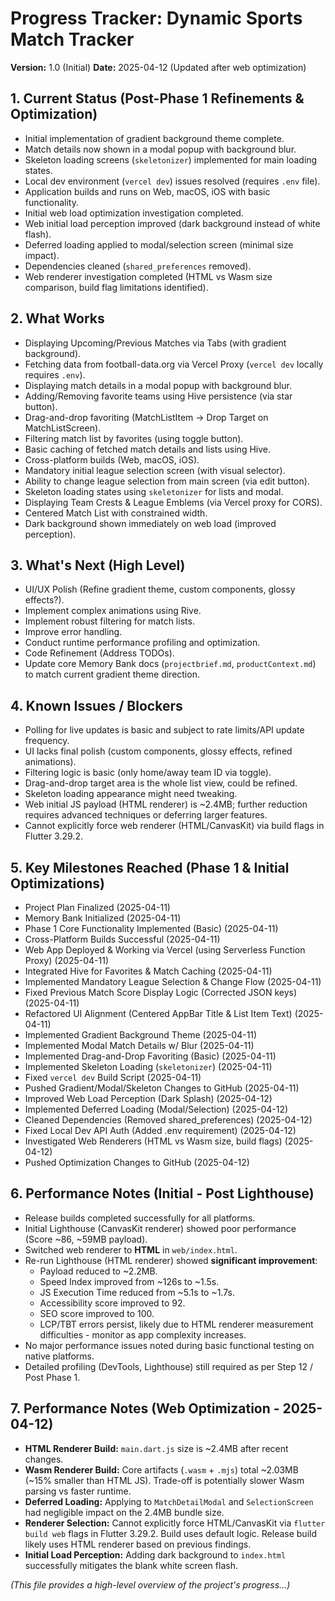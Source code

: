 # Progress Tracker: Dynamic Sports Match Tracker

**Version:** 1.0 (Initial)
**Date:** 2025-04-12 (Updated after web optimization)

## 1. Current Status (Post-Phase 1 Refinements & Optimization)
*   Initial implementation of gradient background theme complete.
*   Match details now shown in a modal popup with background blur.
*   Skeleton loading screens (`skeletonizer`) implemented for main loading states.
*   Local dev environment (`vercel dev`) issues resolved (requires `.env` file).
*   Application builds and runs on Web, macOS, iOS with basic functionality.
*   Initial web load optimization investigation completed.
*   Web initial load perception improved (dark background instead of white flash).
*   Deferred loading applied to modal/selection screen (minimal size impact).
*   Dependencies cleaned (`shared_preferences` removed).
*   Web renderer investigation completed (HTML vs Wasm size comparison, build flag limitations identified).

## 2. What Works
*   Displaying Upcoming/Previous Matches via Tabs (with gradient background).
*   Fetching data from football-data.org via Vercel Proxy (`vercel dev` locally requires `.env`).
*   Displaying match details in a modal popup with background blur.
*   Adding/Removing favorite teams using Hive persistence (via star button).
*   Drag-and-drop favoriting (MatchListItem -> Drop Target on MatchListScreen).
*   Filtering match list by favorites (using toggle button).
*   Basic caching of fetched match details and lists using Hive.
*   Cross-platform builds (Web, macOS, iOS).
*   Mandatory initial league selection screen (with visual selector).
*   Ability to change league selection from main screen (via edit button).
*   Skeleton loading states using `skeletonizer` for lists and modal.
*   Displaying Team Crests & League Emblems (via Vercel proxy for CORS).
*   Centered Match List with constrained width.
*   Dark background shown immediately on web load (improved perception).

## 3. What's Next (High Level)
*   UI/UX Polish (Refine gradient theme, custom components, glossy effects?).
*   Implement complex animations using Rive.
*   Implement robust filtering for match lists.
*   Improve error handling.
*   Conduct runtime performance profiling and optimization.
*   Code Refinement (Address TODOs).
*   Update core Memory Bank docs (`projectbrief.md`, `productContext.md`) to match current gradient theme direction.

## 4. Known Issues / Blockers
*   Polling for live updates is basic and subject to rate limits/API update frequency.
*   UI lacks final polish (custom components, glossy effects, refined animations).
*   Filtering logic is basic (only home/away team ID via toggle).
*   Drag-and-drop target area is the whole list view, could be refined.
*   Skeleton loading appearance might need tweaking.
*   Web initial JS payload (HTML renderer) is ~2.4MB; further reduction requires advanced techniques or deferring larger features.
*   Cannot explicitly force web renderer (HTML/CanvasKit) via build flags in Flutter 3.29.2.

## 5. Key Milestones Reached (Phase 1 & Initial Optimizations)
*   Project Plan Finalized (2025-04-11)
*   Memory Bank Initialized (2025-04-11)
*   Phase 1 Core Functionality Implemented (Basic) (2025-04-11)
*   Cross-Platform Builds Successful (2025-04-11)
*   Web App Deployed & Working via Vercel (using Serverless Function Proxy) (2025-04-11)
*   Integrated Hive for Favorites & Match Caching (2025-04-11)
*   Implemented Mandatory League Selection & Change Flow (2025-04-11)
*   Fixed Previous Match Score Display Logic (Corrected JSON keys) (2025-04-11)
*   Refactored UI Alignment (Centered AppBar Title & List Item Text) (2025-04-11)
*   Implemented Gradient Background Theme (2025-04-11)
*   Implemented Modal Match Details w/ Blur (2025-04-11)
*   Implemented Drag-and-Drop Favoriting (Basic) (2025-04-11)
*   Implemented Skeleton Loading (`skeletonizer`) (2025-04-11)
*   Fixed `vercel dev` Build Script (2025-04-11)
*   Pushed Gradient/Modal/Skeleton Changes to GitHub (2025-04-11)
*   Improved Web Load Perception (Dark Splash) (2025-04-12)
*   Implemented Deferred Loading (Modal/Selection) (2025-04-12)
*   Cleaned Dependencies (Removed shared_preferences) (2025-04-12)
*   Fixed Local Dev API Auth (Added .env requirement) (2025-04-12)
*   Investigated Web Renderers (HTML vs Wasm size, build flags) (2025-04-12)
*   Pushed Optimization Changes to GitHub (2025-04-12)

## 6. Performance Notes (Initial - Post Lighthouse)
*   Release builds completed successfully for all platforms.
*   Initial Lighthouse (CanvasKit renderer) showed poor performance (Score ~86, ~59MB payload).
*   Switched web renderer to **HTML** in `web/index.html`.
*   Re-run Lighthouse (HTML renderer) showed **significant improvement**:
    *   Payload reduced to ~2.2MB.
    *   Speed Index improved from ~126s to ~1.5s.
    *   JS Execution Time reduced from ~5.1s to ~1.7s.
    *   Accessibility score improved to 92.
    *   SEO score improved to 100.
    *   LCP/TBT errors persist, likely due to HTML renderer measurement difficulties - monitor as app complexity increases.
*   No major performance issues noted during basic functional testing on native platforms.
*   Detailed profiling (DevTools, Lighthouse) still required as per Step 12 / Post Phase 1.

## 7. Performance Notes (Web Optimization - 2025-04-12)
*   **HTML Renderer Build:** `main.dart.js` size is ~2.4MB after recent changes.
*   **Wasm Renderer Build:** Core artifacts (`.wasm` + `.mjs`) total ~2.03MB (~15% smaller than HTML JS). Trade-off is potentially slower Wasm parsing vs faster runtime.
*   **Deferred Loading:** Applying to `MatchDetailModal` and `SelectionScreen` had negligible impact on the 2.4MB bundle size.
*   **Renderer Selection:** Cannot explicitly force HTML/CanvasKit via `flutter build web` flags in Flutter 3.29.2. Build uses default logic. Release build likely uses HTML renderer based on previous findings.
*   **Initial Load Perception:** Adding dark background to `index.html` successfully mitigates the blank white screen flash.

*(This file provides a high-level overview of the project's progress...)*